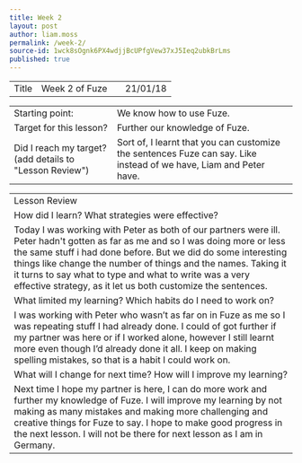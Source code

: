 ```yaml
---
title: Week 2
layout: post
author: liam.moss
permalink: /week-2/
source-id: 1wck8sOgnk6PX4wdjjBcUPfgVew37xJ5Ieq2ubkBrLms
published: true
---
```

<table>
  <tr>
    <td>Title</td>
    <td>Week 2 of Fuze</td>
    <td></td>
    <td>21/01/18</td>
  </tr>
</table>


<table>
  <tr>
    <td>Starting point:</td>
    <td>We know how to use Fuze.</td>
  </tr>
  <tr>
    <td>Target for this lesson?</td>
    <td>Further our knowledge of Fuze.</td>
  </tr>
  <tr>
    <td>Did I reach my target? 
(add details to "Lesson Review")</td>
    <td>Sort of, I learnt that you can customize the sentences Fuze can say. Like instead of we have, Liam and Peter have.</td>
  </tr>
</table>


<table>
  <tr>
    <td>Lesson Review</td>
  </tr>
  <tr>
    <td>How did I learn? What strategies were effective? </td>
  </tr>
  <tr>
    <td>Today I was working with Peter as both of our partners were ill. Peter hadn't gotten as far as me and so I was doing more or less the same stuff i had done before. But we did do some interesting things like change the number of things and the names. Taking it it turns to say what to type and what to write was a very effective strategy, as it let us both customize the sentences.
 </td>
  </tr>
  <tr>
    <td>What limited my learning? Which habits do I need to work on? </td>
  </tr>
  <tr>
    <td>I was working with Peter who wasn’t as far on in Fuze as me so I was repeating stuff I had already done. I could of got further if my partner was here or if I worked alone, however I still learnt more even though I’d already done it all. I keep on making spelling mistakes, so that is a habit I could work on.</td>
  </tr>
  <tr>
    <td>What will I change for next time? How will I improve my learning?</td>
  </tr>
  <tr>
    <td>Next time I hope my partner is here, I can do more work and further my knowledge of Fuze. I will improve my learning by not making as many mistakes and making more challenging and creative things for Fuze to say. I hope to make good progress in the next lesson. I will not be there for next lesson as I am in Germany.</td>
  </tr>
</table>


